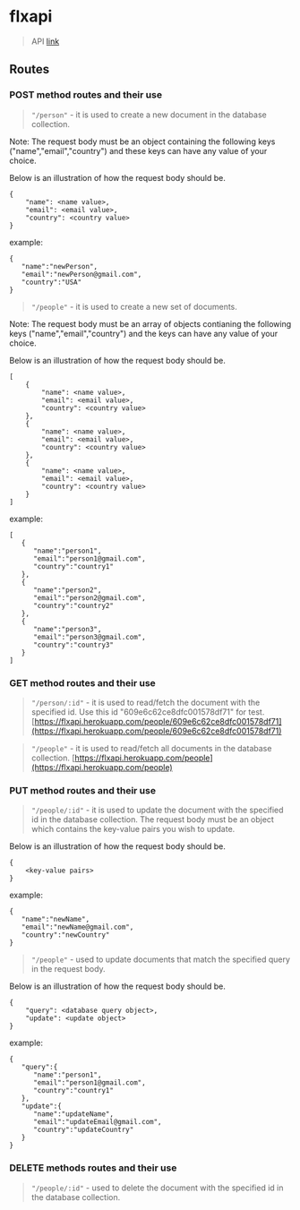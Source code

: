# flxapi

> API
> [link](https://flxapi.herokuapp.com)

## Routes

### POST method routes and their use

> `"/person"` - it is used to create a new document in the database collection.

<p>Note: The request body must be an object containing the following keys ("name","email","country") and these keys can have any value of your choice.
<p>Below is an illustration of how the request body should be.

```
{
    "name": <name value>,
    "email": <email value>,
    "country": <country value>
}
```

<p>example:

```
{
   "name":"newPerson",
   "email":"newPerson@gmail.com",
   "country":"USA"
}
```


> `"/people"` - it is used to create a new set of documents.

<p>Note: The request body must be an array of objects contianing the following keys ("name","email","country") and the keys can have any value of your choice.

<p>Below is an illustration of how the request body should be.

```
[
    {
        "name": <name value>,
        "email": <email value>,
        "country": <country value>
    },
    {
        "name": <name value>,
        "email": <email value>,
        "country": <country value>
    },
    {
        "name": <name value>,
        "email": <email value>,
        "country": <country value>
    }
]
```

<p>example:

```
[
   {
      "name":"person1",
      "email":"person1@gmail.com",
      "country":"country1"
   },
   {
      "name":"person2",
      "email":"person2@gmail.com",
      "country":"country2"
   },
   {
      "name":"person3",
      "email":"person3@gmail.com",
      "country":"country3"
   }
]
```


### GET method routes and their use

> `"/person/:id"` - it is used to read/fetch the document with the specified id. Use this id "609e6c62ce8dfc001578df71" for test.
[https://flxapi.herokuapp.com/people/609e6c62ce8dfc001578df71](https://flxapi.herokuapp.com/people/609e6c62ce8dfc001578df71)

> `"/people"` - it is used to read/fetch all documents in the database collection.
[https://flxapi.herokuapp.com/people](https://flxapi.herokuapp.com/people)


### PUT method routes and their use

> `"/people/:id"` - it is used to update the document with the specified id in the database collection. The request body must be an object which contains the key-value pairs you wish to update.

<p>Below is an illustration of how the request body should be.

```
{
    <key-value pairs>
}
```

<p>example:

```
{
   "name":"newName",
   "email":"newName@gmail.com",
   "country":"newCountry"
}
```



> `"/people"` - used to update documents that match the specified query in the request body.

<p>Below is an illustration of how the request body should be.</p>

```
{
    "query": <database query object>,
    "update": <update object>
}
```

<p>example:

```
{
   "query":{
      "name":"person1",
      "email":"person1@gmail.com",
      "country":"country1"
   },
   "update":{
      "name":"updateName",
      "email":"updateEmail@gmail.com",
      "country":"updateCountry"
   }
}
```


### DELETE methods routes and their use

> `"/people/:id"` - used to delete the document with the specified id in the database collection.

